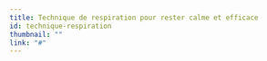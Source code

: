 ```yaml
---
title: Technique de respiration pour rester calme et efficace
id: technique-respiration
thumbnail: ""
link: "#"
---
```

